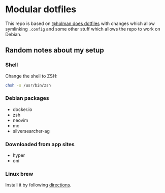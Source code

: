 # Modular dotfiles

This repo is based on [@holman does
dotfiles](https://github.com/holman/dotfiles) with changes which allow
symlinking `.config` and some other stuff which allows the repo to work on
Debian.

## Random notes about my setup

### Shell

Change the shell to ZSH:

```sh
chsh -s /usr/bin/zsh
```

### Debian packages

- docker.io
- zsh
- neovim
- mc
- silversearcher-ag

### Downloaded from app sites

- hyper
- oni

### Linux brew

Install it by following [directions](http://linuxbrew.sh/).
